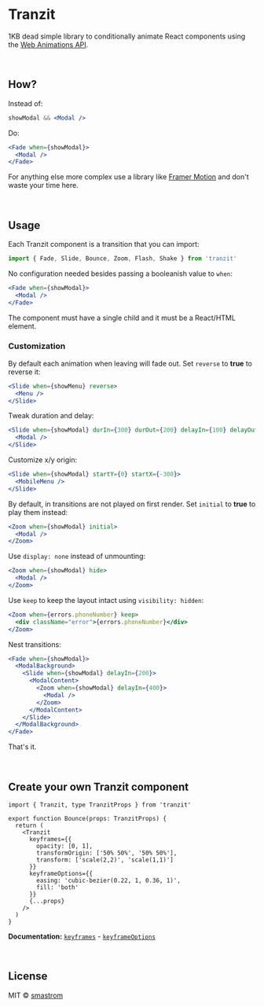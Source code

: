 # Tranzit

1KB dead simple library to conditionally animate React components using the [Web Animations API](https://developer.mozilla.org/en-US/docs/Web/API/Web_Animations_API).

<br />

## How?

Instead of:

```jsx
showModal && <Modal />
```

Do:

```jsx
<Fade when={showModal}>
  <Modal />
</Fade>
```

For anything else more complex use a library like [Framer Motion](https://www.framer.com/motion/) and don't waste your time here.

<br />

## Usage

Each Tranzit component is a transition that you can import:

```js
import { Fade, Slide, Bounce, Zoom, Flash, Shake } from 'tranzit'
```

No configuration needed besides passing a booleanish value to `when`:

```jsx
<Fade when={showModal}>
  <Modal />
</Fade>
```

The component must have a single child and it must be a React/HTML element.

### Customization

By default each animation when leaving will fade out. Set `reverse` to **true** to reverse it:

```jsx
<Slide when={showMenu} reverse>
  <Menu />
</Slide>
```

Tweak duration and delay:

```jsx
<Slide when={showModal} durIn={300} durOut={200} delayIn={100} delayOut={0}>
  <Modal />
</Slide>
```

Customize x/y origin:

```jsx
<Slide when={showModal} startY={0} startX={-300}>
  <MobileMenu />
</Slide>
```

By default, in transitions are not played on first render. Set `initial` to **true** to play them instead:

```jsx
<Zoom when={showModal} initial>
  <Modal />
</Zoom>
```

Use `display: none` instead of unmounting:

```jsx
<Zoom when={showModal} hide>
  <Modal />
</Zoom>
```

Use `keep` to keep the layout intact using `visibility: hidden`:

```jsx
<Zoom when={errors.phoneNumber} keep>
  <div className="error">{errors.phoneNumber}</div>
</Zoom>
```

Nest transitions:

```jsx
<Fade when={showModal}>
  <ModalBackground>
    <Slide when={showModal} delayIn={200}>
      <ModalContent>
        <Zoom when={showModal} delayIn={400}>
          <Modal />
        </Zoom>
      </ModalContent>
    </Slide>
  </ModalBackground>
</Fade>
```

That's it.

<br />

## Create your own Tranzit component

```tsx
import { Tranzit, type TranzitProps } from 'tranzit'

export function Bounce(props: TranzitProps) {
  return (
    <Tranzit
      keyframes={{
        opacity: [0, 1],
        transformOrigin: ['50% 50%', '50% 50%'],
        transform: ['scale(2,2)', 'scale(1,1)']
      }}
      keyframeOptions={{
        easing: 'cubic-bezier(0.22, 1, 0.36, 1)',
        fill: 'both'
      }}
      {...props}
    />
  )
}
```

**Documentation:** [`keyframes`](https://developer.mozilla.org/en-US/docs/Web/API/Web_Animations_API/Keyframe_Formats) - [`keyframeOptions`](https://developer.mozilla.org/en-US/docs/Web/API/KeyframeEffect/KeyframeEffect#parameters)

<br />

## License

MIT © [smastrom](https://github.com/smastrom)
